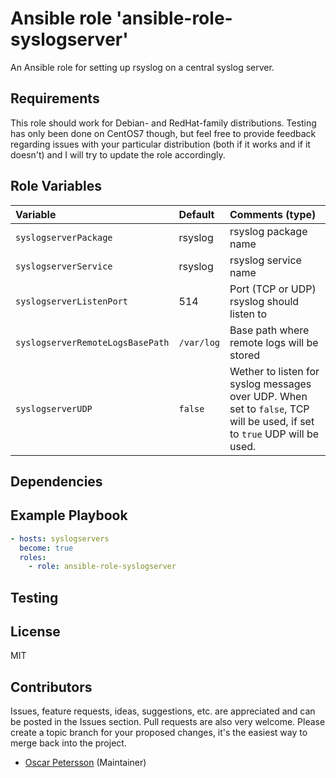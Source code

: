# Ansible role 'ansible-role-syslogserver'

An Ansible role for setting up rsyslog on a central syslog server.

## Requirements
This role should work for Debian- and RedHat-family distributions. Testing has only been done on CentOS7 though, but feel free to provide feedback regarding issues with your particular distribution (both if it works and if it doesn't) and I will try to update the role accordingly.

## Role Variables
| Variable		| Default		| Comments (type) |
| :---			| :---			| :---		  |
| `syslogserverPackage` | rsyslog | rsyslog package name |
| `syslogserverService` | rsyslog | rsyslog service name |
| `syslogserverListenPort` | 514 | Port (TCP or UDP) rsyslog should listen to |
| `syslogserverRemoteLogsBasePath` | `/var/log` | Base path where remote logs will be stored |
| `syslogserverUDP` | `false` | Wether to listen for syslog messages over UDP. When set to `false`, TCP will be used, if set to `true` UDP will be used. |
## Dependencies

## Example Playbook
```Yaml
- hosts: syslogservers
  become: true
  roles:
    - role: ansible-role-syslogserver
```

## Testing


## License

MIT

## Contributors

Issues, feature requests, ideas, suggestions, etc. are appreciated and can be posted in the Issues section. Pull requests are also very welcome. Please create a topic branch for your proposed changes, it's the easiest way to merge back into the project.

- [Oscar Petersson](https://github.com/oscpe262/) (Maintainer)
